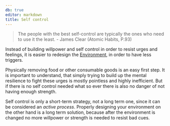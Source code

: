 ```yaml
---
db: true
editor: markdown
title: Self control
---
```


> The people with the best self-control are typically the ones who need
> to use it the least. - James Clear (Atomic Habits, P.93)

Instead of building willpower and self control in order to resist urges
and feelings, it is easier to redesign the
[Environment](/database/environment), in order to have less triggers.

Physically removing food or other consumable goods is an easy first
step. It is important to understand, that simply trying to build up the
mental resilience to fight these urges is mostly pointless and highly
inefficient. But if there is no self control needed what so ever there
is also no danger of not having enough strength.

Self control is only a short-term strategy, not a long term one, since
it can be considered an *active process*. Properly designing your
environment on the other hand is a long term solution, because after the
environment is changed no more willpower or strength is needed to resist
bad cues.
